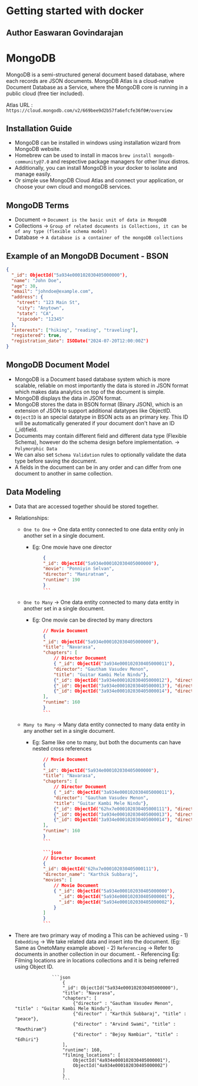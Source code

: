 # Getting started with docker
## Author Easwaran Govindarajan

# MongoDB 

MongoDB is a semi-structured general document based database, where each records are JSON documents.
MongoDB Atlas is a cloud-native Document Database as a Service, where the MongoDB core is running in a public cloud (free tier included).

Atlas URL : `https://cloud.mongodb.com/v2/669bee9d2b57fa6efcfe36f0#/overview`

## Installation Guide
- MongoDB can be installed in windows using installation wizard from MongoDB website.
- Homebrew can be used to install in macos `brew install mongodb-community@7.0` and respective package managers for other linux distros.
- Additionally, you can install MongoDB in your docker to isolate and manage easily.
- Or simple use MongoDB Cloud Atlas and connect your application, or choose your own cloud and mongoDB services.

## MongoDB Terms
- Document -> `Document is the basic unit of data in MongoDB`
- Collections -> `Group of related documents is Collections, it can be of any type (flexible schema model)`
- Database -> `A database is a container of the mongoDB collections`

## Example of an MongoDB Document - BSON
```json
{
  "_id": ObjectId("5a934e000102030405000000"),
  "name": "John Doe",
  "age": 30,
  "email": "johndoe@example.com",
  "address": {
    "street": "123 Main St",
    "city": "Anytown",
    "state": "CA",
    "zipcode": "12345"
  },
  "interests": ["hiking", "reading", "traveling"],
  "registered": true,
  "registration_date": ISODate("2024-07-20T12:00:00Z")
}
```

## MongoDB Document Model
- MongoDB is a Document based database system which is more scalable, reliable on most importantly the data is stored in JSON format which makes data analytics on top of the document is simple.
- MongoDB displays the data in JSON format.
- MongoDB stores the data in BSON format (Binary JSON), which is an extension of JSON to support additional datatypes like ObjectID.
- `ObjectID` is an special datatype in BSON acts as an primary key. This ID will be automatically generated if your document don't have an ID (_id)field.
- Documents may contain different field and different data type (Flexible Schema), however do the schema design before implementation. -> `Polymorphic Data`
- We can also set `Schema Validation` rules to optionally validate the data type before saving the document.
- A fields in the document can be in any order and can differ from one document to another in same collection.

## Data Modeling
- Data that are accessed together should be stored together.
- Relationships: 
    -    `One to One` -> One data entity connected to one data entity only in another set in a single document.
            - Eg: One movie have one director
        
                ```json
                    {
                    "_id": ObjectId("5a934e000102030405000000"),
                    "movie": "Ponniyin Selvan",
                    "director": "Maniratnam",
                    "runtime": 190
                    }
                    ```
    -    `One to Many` -> One data entity connected to many data entity in another set in a single document.
            - Eg: One movie can be directed by many directors
        
                ```json
                    // Movie Document
                    {
                    "_id": ObjectId("5a934e000102030405000000"),
                    "title": "Navarasa",
                    "chapters": [
                        // Director Document
                        { "_id": ObjectId("3a934e000102030405000011"), 
                        "director": "Gautham Vasudev Menon",
                        "title": "Guitar Kambi Mele Nindu"},
                        {"_id": ObjectId("3a934e000102030405000012"), "director" : "Karthik Subbaraj", "title" : "peace"},
                        {"_id": ObjectId("3a934e000102030405000013"), "director" : "Arvind Swami", "title" : "Rowthiram"}
                        {"_id": ObjectId("3a934e000102030405000014"), "director" : "Bejoy Nambiar", "title" : "Edhiri"}
                    ],
                    "runtime": 160
                    }
                    ```
    -    `Many to Many` -> Many data entity connected to many data entity in any another set in a single document.
            - Eg: Same like one to many, but both the documents can have nested cross references

                ```json
                    // Movie Document
                    {
                    "_id": ObjectId("5a934e000102030405000000"),
                    "title": "Navarasa",
                    "chapters": [
                        // Director Document
                        { "_id": ObjectId("3a934e000102030405000011"), 
                        "director": "Gautham Vasudev Menon",
                        "title": "Guitar Kambi Mele Nindu"},
                        {"_id": ObjectId("62hx7e000102030405000111"), "director" : "Karthik Subbaraj", "title" : "peace"},
                        {"_id": ObjectId("3a934e000102030405000013"), "director" : "Arvind Swami", "title" : "Rowthiram"}
                        {"_id": ObjectId("3a934e000102030405000014"), "director" : "Bejoy Nambiar", "title" : "Edhiri"}
                    ],
                    "runtime": 160
                    }
                    ```

                    ```json
                    // Director Document
                    {
                    "_id": ObjectId("62hx7e000102030405000111"),
                    "director_name": "Karthik Subbaraj",
                    "movies": [
                        // Movie Document
                        { "_id": ObjectId("5a934e000102030405000000"),
                          "_id": ObjectId("5a934e000102030405000001"),
                          "_id": ObjectId("5a934e000102030405000002"),
                        }
                    ]
                    }
                    ```

- There are two primary way of moding a This can be achieved using 
                - 1) `Embedding` -> We take related data and insert into the document. (Eg: Same as OnetoMany example above)
                - 2) `Referencing` -> Refer to documents in another collection in our document.
                    - Referencing Eg: Filming locations are in locations collections and it is being referred using Object ID.
    
                    ```json
                        {
                        "_id": ObjectId("5a934e000102030405000000"),
                        "title": "Navarasa",
                        "chapters": [
                            {"director" : "Gautham Vasudev Menon", "title" : "Guitar Kambi Mele Nindu"},
                            {"director" : "Karthik Subbaraj", "title" : "peace"},
                            {"director" : "Arvind Swami", "title" : "Rowthiram"}
                            {"director" : "Bejoy Nambiar", "title" : "Edhiri"}
                        ],
                        "runtime": 160,
                        "filming_locations": [
                            ObjectId("4a934e000102030405000001"),
                            ObjectId("4a934e000102030405000002")
                        ]
                        }
                        ```